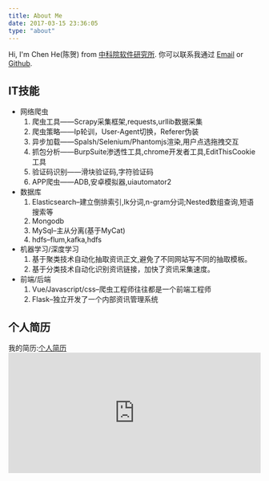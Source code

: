 ```yaml
---
title: About Me
date: 2017-03-15 23:36:05
type: "about"
---
```


Hi, I'm Chen He(陈贺) from [中科院软件研究所](https://www.iscas.ac.cn).
你可以联系我通过 [Email](mailto:hee0624@163.com) or [Github](https://github.com/hee0624).

## IT技能
- 网络爬虫
    1. 爬虫工具——Scrapy采集框架,requests,urllib数据采集
    2. 爬虫策略——Ip轮训，User-Agent切换，Referer伪装
    3. 异步加载——Spalsh/Selenium/Phantomjs渲染,用户点选拖拽交互
    4. 抓包分析——BurpSuite渗透性工具,chrome开发者工具,EditThisCookie工具
    5. 验证码识别——滑块验证码,字符验证码
    6. APP爬虫——ADB,安卓模拟器,uiautomator2
- 数据库
    1. Elasticsearch–建立倒排索引,Ik分词,n-gram分词;Nested数组查询,短语搜索等
    2. Mongodb
    3. MySql–主从分离(基于MyCat)
    4. hdfs–flum,kafka,hdfs
- 机器学习/深度学习
    1. 基于聚类技术自动化抽取资讯正文,避免了不同网站写不同的抽取模板。
    2. 基于分类技术自动化识别资讯链接，加快了资讯采集速度。
- 前端/后端
    1. Vue/Javascript/css–爬虫工程师往往都是一个前端工程师
    2. Flask–独立开发了一个内部资讯管理系统

## 个人简历

我的简历:[个人简历](/resume/)
    <iframe src="https://hee0624.github.io/donate-page/simple/" style="overflow-x:hidden;overflow-y:hidden; border:0xp none #fff; min-height:240px; width:100%;" frameborder="0" scrolling="no"></iframe>

